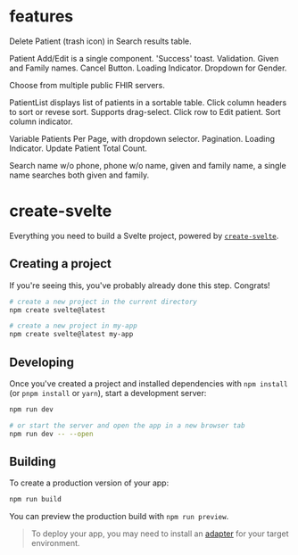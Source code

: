 # features
Delete Patient (trash icon) in Search results table. 

Patient Add/Edit is a single component.  'Success' toast. Validation. Given and Family names. Cancel Button. Loading Indicator. Dropdown for Gender. 

Choose from multiple public FHIR servers. 

PatientList displays list of patients in a sortable table.  Click column headers to sort or revese sort.  Supports drag-select.  Click row to Edit patient. Sort column indicator. 

Variable Patients Per Page, with dropdown selector.  Pagination. Loading Indicator. Update Patient Total Count. 

Search name w/o phone, phone w/o name, given and family name, a single name searches both given and family. 



# create-svelte

Everything you need to build a Svelte project, powered by [`create-svelte`](https://github.com/sveltejs/kit/tree/main/packages/create-svelte).

## Creating a project

If you're seeing this, you've probably already done this step. Congrats!

```bash
# create a new project in the current directory
npm create svelte@latest

# create a new project in my-app
npm create svelte@latest my-app
```

## Developing

Once you've created a project and installed dependencies with `npm install` (or `pnpm install` or `yarn`), start a development server:

```bash
npm run dev

# or start the server and open the app in a new browser tab
npm run dev -- --open
```

## Building

To create a production version of your app:

```bash
npm run build
```

You can preview the production build with `npm run preview`.

> To deploy your app, you may need to install an [adapter](https://kit.svelte.dev/docs/adapters) for your target environment.
